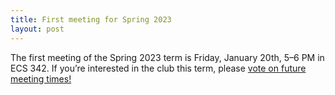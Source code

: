 ```yaml
---
title: First meeting for Spring 2023
layout: post
---
```


The first meeting of the Spring 2023 term is Friday, January 20th, 5–6 PM in ECS 342. If you’re interested in the club this term, please [vote on future meeting times!](https://www.when2meet.com/?18395628-GBqtE)
